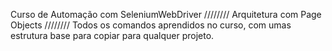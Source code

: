 Curso de Automação com SeleniumWebDriver
////////
Arquitetura com Page Objects
////////
Todos os comandos aprendidos no curso, com umas estrutura base para copiar para qualquer projeto.
